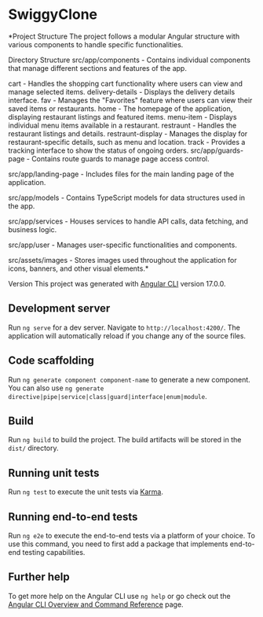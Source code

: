 # SwiggyClone

*Project Structure
The project follows a modular Angular structure with various components to handle specific functionalities.

Directory Structure
src/app/components - Contains individual components that manage different sections and features of the app.

cart - Handles the shopping cart functionality where users can view and manage selected items.
delivery-details - Displays the delivery details interface.
fav - Manages the "Favorites" feature where users can view their saved items or restaurants.
home - The homepage of the application, displaying restaurant listings and featured items.
menu-item - Displays individual menu items available in a restaurant.
restraunt - Handles the restaurant listings and details.
restraunt-display - Manages the display for restaurant-specific details, such as menu and location.
track - Provides a tracking interface to show the status of ongoing orders.
src/app/guards-page - Contains route guards to manage page access control.

src/app/landing-page - Includes files for the main landing page of the application.

src/app/models - Contains TypeScript models for data structures used in the app.

src/app/services - Houses services to handle API calls, data fetching, and business logic.

src/app/user - Manages user-specific functionalities and components.

src/assets/images - Stores images used throughout the application for icons, banners, and other visual elements.*



Version
This project was generated with [Angular CLI](https://github.com/angular/angular-cli) version 17.0.0.

## Development server

Run `ng serve` for a dev server. Navigate to `http://localhost:4200/`. The application will automatically reload if you change any of the source files.

## Code scaffolding

Run `ng generate component component-name` to generate a new component. You can also use `ng generate directive|pipe|service|class|guard|interface|enum|module`.

## Build

Run `ng build` to build the project. The build artifacts will be stored in the `dist/` directory.

## Running unit tests

Run `ng test` to execute the unit tests via [Karma](https://karma-runner.github.io).

## Running end-to-end tests

Run `ng e2e` to execute the end-to-end tests via a platform of your choice. To use this command, you need to first add a package that implements end-to-end testing capabilities.

## Further help

To get more help on the Angular CLI use `ng help` or go check out the [Angular CLI Overview and Command Reference](https://angular.io/cli) page.
